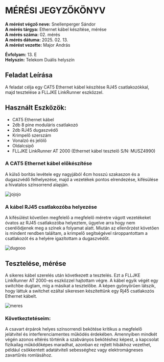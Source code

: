 # MÉRÉSI JEGYZŐKÖNYV   
   
**A mérést végző neve:** Snellenperger Sándor   
**A mérés tárgya:** Ethernet kábel készítése, mérése   
**A mérés száma:** 02. mérés    
**A mérés dátuma:** 2025. 02. 13.    
**A mérést vezette:** Major András    

**Évfolyam:** 13. E  
**Helyszín:** Telekom Duális helyszín

## Feladat Leírása   
A feladat célja egy CAT5 Ethernet kábel készítése RJ45 csatlakozókkal, majd tesztelése a FLLJKE LinkRunner eszközzel.

## Használt Eszközök:  
  - CAT5 Ethernet kábel
  - 2db 8 pine moduláris csatlakozó
  - 2db RJ45 dugaszvédő
  - Krimpelő szerszám
  - Vonalzó és jelölő
  - Oldalcsípő
  - FLLJKE LinkRunner AT 2000 (Ethernet kábel tesztelő S/N: MUSZ4990)

### A CAT5 Ethernet kábel előkészítése
A külső borítás levétele egy nagyjából 4cm hosszú szakaszon és a dugaszvédő felhelyezése, majd a vezetékek pontos elrendezése, kifésülése a hivatalos színsorrend alapján.

  ![jojojo](https://github.com/user-attachments/assets/012e8761-98d7-481e-9e48-1c2087dc9013)  


### A kábel RJ45 csatlakozóba helyezése
A kifésülést követően megfelelő a megfelelő méretre vágott vezetékeket óvatos az RJ45 csatlakozóba helyeztem, ügyelve arra hogy nem cserélődjenek meg a színek a folyamat alatt. Miután az ellenőrzést követően is mindent rendben találtam, a krimpelő segítségével rároppantottam a csatlakozót és a helyére igazítottam a dugaszvédőt.  

![dugooo](https://github.com/user-attachments/assets/eb4176b6-8cb1-4838-a442-3e6b714e521a)  

## Tesztelése, mérése  
A sikeres kábel szerelés után következett a tesztelés. Ezt a FLLJKE LinkRunner AT 2000-es eszközzel hajtottam végre. A kábel egyik végét egy switchbe dugtam, míg a másikat a tesztelőbe. A képen gyönyörűen látszik, hogy láttuk a switchet ezáltal sikeresen készítettünk egy Rj45 csatlakozós Ethernet kábelt.

![meres](https://github.com/user-attachments/assets/75bf6739-c8b0-44a9-9763-af0e209e6a23)  

### Következtetéseim:
A csavart érpárok helyes színsorrendi bekötése kritikus a megfelelő jelátvitel és interferenciamentes működés érdekében. Amennyiben mindkét végén azonos eltérés történik a szabványos bekötéshez képest, a kapcsolat fizikailag működőképes maradhat, azonban ez rejtett hibákhoz vezethet, például csökkentett adatátviteli sebességhez vagy elektromágneses zavartűrés romlásához.



